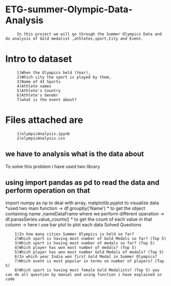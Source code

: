 # ETG-summer-Olympic-Data-Analysis


         In this project we will go through the Summer Olympics Data and do analysis of Gold medalist ,athletes,sport,City and Event.
        
# Intro to dataset
         1)When the Olympics held (Year),
         2)Which city the sport is played by them,
         3)Name of 43 Sports
         4)Athlete names
         5)Athlete's Country
         6)Athlete's Gender
         7)what is the event about?

# Files attached are
         1)olympicAnalysis.ipynb
         2)olympicAnalysis.csv
       
##  we have to analysis what is the data about
To solve this problem i have used two library
##  using import pandas as pd to read the data and perform operation on that
import numpy as np to deal with array, matplotlib.pyplot to visualize data *used two main function -> df.groupby('Name') * to get the object containing name ,nameDataFrame where we perform different operation -> df.panasSeries.value_counts() * to get the count of each value in that column -> here i use bar plot to plot each data
        Solved Questions
        
        1)In how many cities Summer Olympics is held so far?
        2)Which sport is having most number of Gold Medals so far? (Top 5)
        3)Which sport is having most number of medals so far? (Top 5)
        4)Which player has won most number of medals? (Top 5)
        5)Which player has won most number Gold Medals of medals? (Top 5)
        6)In which year India won first Gold Medal in Summer Olympics?
        7)Which event is most popular in terms on number of players? (Top 5)
        8)Which sport is having most female Gold Medalists? (Top 5) you can do all question by manual and using function i have explained in code       
